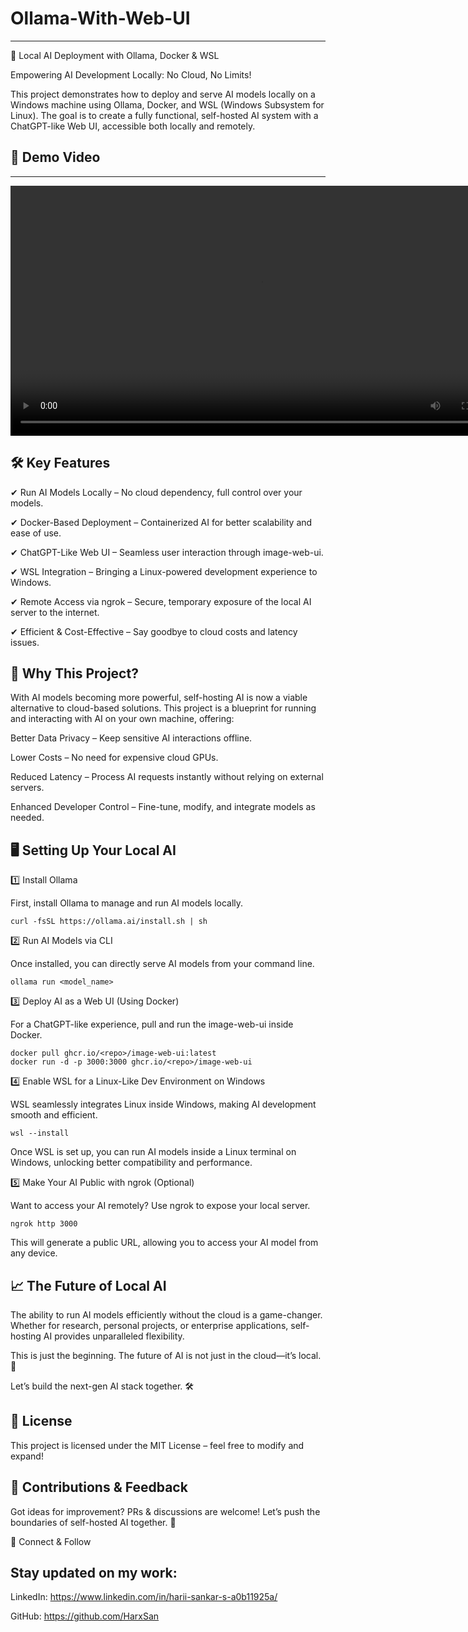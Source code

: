 # Ollama-With-Web-UI
---

🚀 Local AI Deployment with Ollama, Docker & WSL


Empowering AI Development Locally: No Cloud, No Limits!


This project demonstrates how to deploy and serve AI models locally on a Windows machine using Ollama, Docker, and WSL (Windows Subsystem for Linux). The goal is to create a fully functional, self-hosted AI system with a ChatGPT-like Web UI, accessible both locally and remotely.
  

## 🎥 Demo Video
---

<video src="https://github.com/HarxSan/Ollama-With-Web-UI/raw/main/Ollama%20Demo%20With%20UI.mp4" controls width="800">
Your browser does not support the video tag.
</video>


🛠️ Key Features
---

✔ Run AI Models Locally – No cloud dependency, full control over your models.


✔ Docker-Based Deployment – Containerized AI for better scalability and ease of use.


✔ ChatGPT-Like Web UI – Seamless user interaction through image-web-ui.


✔ WSL Integration – Bringing a Linux-powered development experience to Windows.


✔ Remote Access via ngrok – Secure, temporary exposure of the local AI server to the internet.


✔ Efficient & Cost-Effective – Say goodbye to cloud costs and latency issues.



📌 Why This Project?
---

With AI models becoming more powerful, self-hosting AI is now a viable alternative to cloud-based solutions. This project is a blueprint for running and interacting with AI on your own machine, offering:


Better Data Privacy – Keep sensitive AI interactions offline.


Lower Costs – No need for expensive cloud GPUs.


Reduced Latency – Process AI requests instantly without relying on external servers.


Enhanced Developer Control – Fine-tune, modify, and integrate models as needed.



🖥️ Setting Up Your Local AI
---

1️⃣ Install Ollama


First, install Ollama to manage and run AI models locally.

```
curl -fsSL https://ollama.ai/install.sh | sh
```


2️⃣ Run AI Models via CLI


Once installed, you can directly serve AI models from your command line.


```
ollama run <model_name>
```


3️⃣ Deploy AI as a Web UI (Using Docker)


For a ChatGPT-like experience, pull and run the image-web-ui inside Docker.


```
docker pull ghcr.io/<repo>/image-web-ui:latest
docker run -d -p 3000:3000 ghcr.io/<repo>/image-web-ui
```


4️⃣ Enable WSL for a Linux-Like Dev Environment on Windows


WSL seamlessly integrates Linux inside Windows, making AI development smooth and efficient.


```
wsl --install
```


Once WSL is set up, you can run AI models inside a Linux terminal on Windows, unlocking better compatibility and performance.


5️⃣ Make Your AI Public with ngrok (Optional)


Want to access your AI remotely? Use ngrok to expose your local server.


```
ngrok http 3000
```


This will generate a public URL, allowing you to access your AI model from any device.


📈 The Future of Local AI
---

The ability to run AI models efficiently without the cloud is a game-changer. Whether for research, personal projects, or enterprise applications, self-hosting AI provides unparalleled flexibility.


This is just the beginning. The future of AI is not just in the cloud—it’s local. 🚀


Let’s build the next-gen AI stack together. 🛠️


📜 License
---

This project is licensed under the MIT License – feel free to modify and expand!


📩 Contributions & Feedback
---

Got ideas for improvement? PRs & discussions are welcome! Let’s push the boundaries of self-hosted AI together. 🚀

🔗 Connect & Follow


Stay updated on my work:
---

LinkedIn: https://www.linkedin.com/in/harii-sankar-s-a0b11925a/


GitHub: https://github.com/HarxSan
